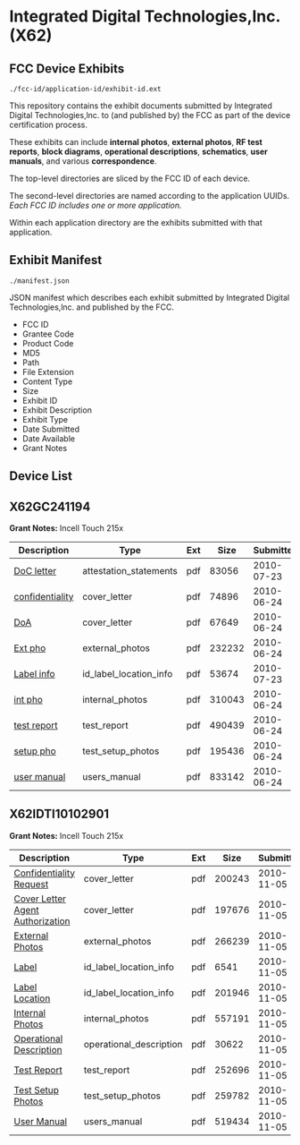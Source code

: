 # Integrated Digital Technologies,lnc. (X62)
## FCC Device Exhibits

```
./fcc-id/application-id/exhibit-id.ext
```

This repository contains the exhibit documents submitted by Integrated Digital Technologies,lnc. to (and published by) the FCC as part of the device certification process.

These exhibits can include **internal photos**, **external photos**, **RF test reports**, **block diagrams**, **operational descriptions**, **schematics**, **user manuals**, and various **correspondence**.

The top-level directories are sliced by the FCC ID of each device.

The second-level directories are named according to the application UUIDs. *Each FCC ID includes one or more application.*

Within each application directory are the exhibits submitted with that application. 

## Exhibit Manifest

```
./manifest.json
```

JSON manifest which describes each exhibit submitted by Integrated Digital Technologies,lnc. and published by the FCC.

- FCC ID
- Grantee Code
- Product Code
- MD5
- Path
- File Extension
- Content Type
- Size
- Exhibit ID
- Exhibit Description
- Exhibit Type
- Date Submitted
- Date Available
- Grant Notes

## Device List
## X62GC241194
**Grant Notes:** Incell Touch 215x

| Description | Type | Ext | Size | Submitted | Available |
| ----------- | ---- | --- | ---- | --------- | --------- |
| [DoC letter](X62GC241194/c5878c778a29591852e363d2bb431eb8/1316580.pdf) | attestation_statements | pdf | 83056 | 2010-07-23 | 2010-07-23 |
| [confidentiality](X62GC241194/c5878c778a29591852e363d2bb431eb8/1301066.pdf) | cover_letter | pdf | 74896 | 2010-06-24 | 2010-07-23 |
| [DoA](X62GC241194/c5878c778a29591852e363d2bb431eb8/1301068.pdf) | cover_letter | pdf | 67649 | 2010-06-24 | 2010-07-23 |
| [Ext pho](X62GC241194/c5878c778a29591852e363d2bb431eb8/1301069.pdf) | external_photos | pdf | 232232 | 2010-06-24 | 2010-07-23 |
| [Label info](X62GC241194/c5878c778a29591852e363d2bb431eb8/1316581.pdf) | id_label_location_info | pdf | 53674 | 2010-07-23 | 2010-07-23 |
| [int pho](X62GC241194/c5878c778a29591852e363d2bb431eb8/1301071.pdf) | internal_photos | pdf | 310043 | 2010-06-24 | 2010-07-23 |
| [test report](X62GC241194/c5878c778a29591852e363d2bb431eb8/1301065.pdf) | test_report | pdf | 490439 | 2010-06-24 | 2010-07-23 |
| [setup pho](X62GC241194/c5878c778a29591852e363d2bb431eb8/1301075.pdf) | test_setup_photos | pdf | 195436 | 2010-06-24 | 2010-07-23 |
| [user manual](X62GC241194/c5878c778a29591852e363d2bb431eb8/1301078.pdf) | users_manual | pdf | 833142 | 2010-06-24 | 2010-07-23 |
## X62IDTI10102901
**Grant Notes:** Incell Touch 215x

| Description | Type | Ext | Size | Submitted | Available |
| ----------- | ---- | --- | ---- | --------- | --------- |
| [Confidentiality Request](X62IDTI10102901/370e23bf664a47c9783cd50559c253e7/1371711.pdf) | cover_letter | pdf | 200243 | 2010-11-05 | 2010-11-05 |
| [Cover Letter Agent Authorization](X62IDTI10102901/370e23bf664a47c9783cd50559c253e7/1371712.pdf) | cover_letter | pdf | 197676 | 2010-11-05 | 2010-11-05 |
| [External Photos](X62IDTI10102901/370e23bf664a47c9783cd50559c253e7/1371702.pdf) | external_photos | pdf | 266239 | 2010-11-05 | 2010-11-05 |
| [Label](X62IDTI10102901/370e23bf664a47c9783cd50559c253e7/1371703.pdf) | id_label_location_info | pdf | 6541 | 2010-11-05 | 2010-11-05 |
| [Label Location](X62IDTI10102901/370e23bf664a47c9783cd50559c253e7/1371704.pdf) | id_label_location_info | pdf | 201946 | 2010-11-05 | 2010-11-05 |
| [Internal Photos](X62IDTI10102901/370e23bf664a47c9783cd50559c253e7/1371705.pdf) | internal_photos | pdf | 557191 | 2010-11-05 | 2010-11-05 |
| [Operational Description](X62IDTI10102901/370e23bf664a47c9783cd50559c253e7/1371706.pdf) | operational_description | pdf | 30622 | 2010-11-05 | 2010-11-05 |
| [Test Report](X62IDTI10102901/370e23bf664a47c9783cd50559c253e7/1371708.pdf) | test_report | pdf | 252696 | 2010-11-05 | 2010-11-05 |
| [Test Setup Photos](X62IDTI10102901/370e23bf664a47c9783cd50559c253e7/1371709.pdf) | test_setup_photos | pdf | 259782 | 2010-11-05 | 2010-11-05 |
| [User Manual](X62IDTI10102901/370e23bf664a47c9783cd50559c253e7/1371710.pdf) | users_manual | pdf | 519434 | 2010-11-05 | 2010-11-05 |
